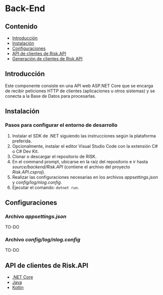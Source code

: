 # Back-End

## Contenido
* [Introducción](#introducción)
* [Instalación](#instalación)
* [Configuraciones](#configuraciones)
* [API de clientes de Risk.API](#api-de-clientes-de-riskapi)
* [Generación de clientes de Risk.API](clients/README.md)

## Introducción
Este componente consiste en una API web ASP.NET Core que se encarga de recibir peticiones HTTP de clientes (aplicaciones u otros sistemas) y se conecta a la Base de Datos para procesarlas.

## Instalación
### Pasos para configurar el entorno de desarrollo
1. Instalar el SDK de .NET siguiendo las instrucciones según la plataforma preferida.
2. Opcionalmente, instalar el editor Visual Studio Code con la extensión C# o C# Dev Kit.
3. Clonar o descargar el repositorio de RISK.
4. En el command prompt, ubicarse en la raíz del repositorio e ir hasta *source/backend/Risk.API* (contiene el archivo del proyecto *Risk.API.csproj*).
5. Realizar las configuraciones necesarias en los archivos *appsettings.json* y *config/log/nlog.config*.
6. Ejecutar el comando: `dotnet run`.

## Configuraciones

### Archivo *appsettings.json*
TO-DO

### Archivo *config/log/nlog.config*
TO-DO

## API de clientes de Risk.API

* [.NET Core](clients/csharp-netcore/README.md)
* [Java](clients/java/README.md)
* [Kotlin](clients/kotlin/README.md)